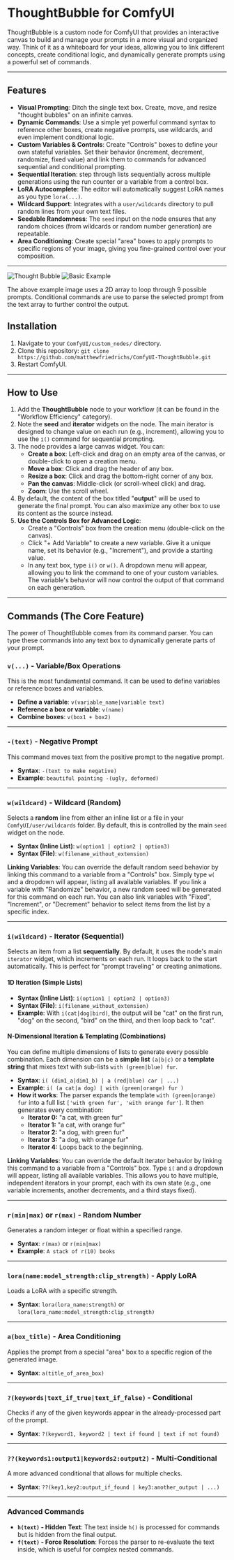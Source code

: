 # **ThoughtBubble for ComfyUI**

ThoughtBubble is a custom node for ComfyUI that provides an interactive canvas to build and manage your prompts in a more visual and organized way. Think of it as a whiteboard for your ideas, allowing you to link different concepts, create conditional logic, and dynamically generate prompts using a powerful set of commands.

---

## **Features**

* **Visual Prompting**: Ditch the single text box. Create, move, and resize "thought bubbles" on an infinite canvas.
* **Dynamic Commands**: Use a simple yet powerful command syntax to reference other boxes, create negative prompts, use wildcards, and even implement conditional logic.
* **Custom Variables & Controls**: Create "Controls" boxes to define your own stateful variables. Set their behavior (increment, decrement, randomize, fixed value) and link them to commands for advanced sequential and conditional prompting.
* **Sequential Iteration**: step through lists sequentially across multiple generations using the run counter or a variable from a control box.
* **LoRA Autocomplete**: The editor will automatically suggest LoRA names as you type `lora(...)`.
* **Wildcard Support**: Integrates with a `user/wildcards` directory to pull random lines from your own text files.
* **Seedable Randomness**: The `seed` input on the node ensures that any random choices (from wildcards or random number generation) are repeatable.
* **Area Conditioning**: Create special "area" boxes to apply prompts to specific regions of your image, giving you fine-grained control over your composition.

---

![Thought Bubble](./assets/thoughtbubblescreenshot.png)
![Basic Example](./assets/BasicSDXLIterationExample.png)

The above example image uses a 2D array to loop through 9 possible prompts. Conditional commands are use to parse the selected prompt from the text array to further control the output.

## **Installation**

1.  Navigate to your `ComfyUI/custom_nodes/` directory.
2.  Clone this repository: `git clone https://github.com/matthewfriedrichs/ComfyUI-ThoughtBubble.git`
3.  Restart ComfyUI.

---

## **How to Use**

1.  Add the **ThoughtBubble** node to your workflow (it can be found in the "Workflow Efficiency" category).
2.  Note the **seed** and **iterator** widgets on the node. The main iterator is designed to change value on each run (e.g., increment), allowing you to use the `i()` command for sequential prompting.
3.  The node provides a large canvas widget. You can:
    * **Create a box**: Left-click and drag on an empty area of the canvas, or double-click to open a creation menu.
    * **Move a box**: Click and drag the header of any box.
    * **Resize a box**: Click and drag the bottom-right corner of any box.
    * **Pan the canvas**: Middle-click (or scroll-wheel click) and drag.
    * **Zoom**: Use the scroll wheel.
4.  By default, the content of the box titled "**output**" will be used to generate the final prompt. You can also maximize any other box to use its content as the source instead.
5.  **Use the Controls Box for Advanced Logic**:
    * Create a "Controls" box from the creation menu (double-click on the canvas).
    * Click "+ Add Variable" to create a new variable. Give it a unique name, set its behavior (e.g., "Increment"), and provide a starting value.
    * In any text box, type `i()` or `w()`. A dropdown menu will appear, allowing you to link the command to one of your custom variables. The variable's behavior will now control the output of that command on each generation.

---

## **Commands (The Core Feature)**

The power of ThoughtBubble comes from its command parser. You can type these commands into any text box to dynamically generate parts of your prompt.

### **`v(...)` - Variable/Box Operations**

This is the most fundamental command. It can be used to define variables or reference boxes and variables.

* **Define a variable**: `v(variable_name|variable text)`
* **Reference a box or variable**: `v(name)`
* **Combine boxes**: `v(box1 + box2)`

---

### **`-(text)` - Negative Prompt**

This command moves text from the positive prompt to the negative prompt.

* **Syntax**: `-(text to make negative)`
* **Example**: `beautiful painting -(ugly, deformed)`

---

### **`w(wildcard)` - Wildcard (Random)**

Selects a **random** line from either an inline list or a file in your `ComfyUI/user/wildcards` folder. By default, this is controlled by the main `seed` widget on the node.

* **Syntax (Inline List)**: `w(option1 | option2 | option3)`
* **Syntax (File)**: `w(filename_without_extension)`

**Linking Variables**: You can override the default random seed behavior by linking this command to a variable from a "Controls" box. Simply type `w(` and a dropdown will appear, listing all available variables. If you link a variable with "Randomize" behavior, a new random seed will be generated for this command on each run. You can also link variables with "Fixed", "Increment", or "Decrement" behavior to select items from the list by a specific index.

---

### **`i(wildcard)` - Iterator (Sequential)**

Selects an item from a list **sequentially**. By default, it uses the node's main `iterator` widget, which increments on each run. It loops back to the start automatically. This is perfect for "prompt traveling" or creating animations.

#### **1D Iteration (Simple Lists)**
* **Syntax (Inline List)**: `i(option1 | option2 | option3)`
* **Syntax (File)**: `i(filename_without_extension)`
* **Example**: With `i(cat|dog|bird)`, the output will be "cat" on the first run, "dog" on the second, "bird" on the third, and then loop back to "cat".

#### **N-Dimensional Iteration & Templating (Combinations)**
You can define multiple dimensions of lists to generate every possible combination. Each dimension can be a **simple list** `(a|b|c)` or a **template string** that mixes text with sub-lists `with (green|blue) fur`.

* **Syntax**: `i( (dim1_a|dim1_b) | a (red|blue) car | ...)`
* **Example**: `i( (a cat|a dog) | with (green|orange) fur )`
* **How it works**: The parser expands the template `with (green|orange) fur` into a full list `['with green fur', 'with orange fur']`. It then generates every combination:
    * **Iterator 0:** "a cat, with green fur"
    * **Iterator 1:** "a cat, with orange fur"
    * **Iterator 2:** "a dog, with green fur"
    * **Iterator 3:** "a dog, with orange fur"
    * **Iterator 4:** Loops back to the beginning.

**Linking Variables**: You can override the default iterator behavior by linking this command to a variable from a "Controls" box. Type `i(` and a dropdown will appear, listing all available variables. This allows you to have multiple, independent iterators in your prompt, each with its own state (e.g., one variable increments, another decrements, and a third stays fixed).

---

### **`r(min|max)` or `r(max)` - Random Number**

Generates a random integer or float within a specified range.

* **Syntax**: `r(max)` or `r(min|max)`
* **Example**: `A stack of r(10) books`

---

### **`lora(name:model_strength:clip_strength)` - Apply LoRA**

Loads a LoRA with a specific strength.

* **Syntax**: `lora(lora_name:strength)` or `lora(lora_name:model_strength:clip_strength)`

---

### **`a(box_title)` - Area Conditioning**

Applies the prompt from a special "area" box to a specific region of the generated image.

* **Syntax**: `a(title_of_area_box)`

---

### **`?(keywords|text_if_true|text_if_false)` - Conditional**

Checks if any of the given keywords appear in the already-processed part of the prompt.

* **Syntax**: `?(keyword1, keyword2 | text if found | text if not found)`

---

### **`??(keywords1:output1|keywords2:output2)` \- Multi-Conditional**

A more advanced conditional that allows for multiple checks.

* **Syntax**: `??(key1,key2:output_if_found | key3:another_output | ...)`

---

### **Advanced Commands**

* **`h(text)` \- Hidden Text**: The text inside `h()` is processed for commands but is hidden from the final output.
* **`f(text)` \- Force Resolution**: Forces the parser to re-evaluate the text inside, which is useful for complex nested commands.